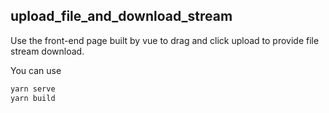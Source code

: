 ## upload_file_and_download_stream

Use the front-end page built by vue to drag and click upload to provide file stream download.

You can use
```bash
yarn serve
yarn build
```
